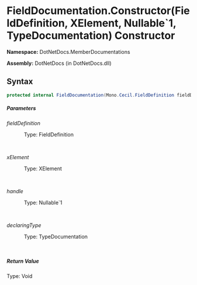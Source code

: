 # FieldDocumentation.Constructor(FieldDefinition, XElement, Nullable`1, TypeDocumentation) Constructor
**Namespace:** DotNetDocs.MemberDocumentations

**Assembly:** DotNetDocs (in DotNetDocs.dll)
## Syntax
```csharp
protected internal FieldDocumentation(Mono.Cecil.FieldDefinition fieldDefinition, System.Xml.Linq.XElement xElement, System.Reflection.Metadata.EntityHandle? handle, DotNetDocs.ObjectDocumentations.TypeDocumentation declaringType);
```
##### Parameters
*fieldDefinition*

&nbsp;&nbsp;&nbsp;&nbsp;&nbsp;&nbsp;&nbsp;&nbsp;&nbsp;&nbsp;&nbsp;&nbsp;Type: FieldDefinition

&nbsp;&nbsp;&nbsp;&nbsp;&nbsp;&nbsp;&nbsp;&nbsp;&nbsp;&nbsp;&nbsp;&nbsp;


*xElement*

&nbsp;&nbsp;&nbsp;&nbsp;&nbsp;&nbsp;&nbsp;&nbsp;&nbsp;&nbsp;&nbsp;&nbsp;Type: XElement

&nbsp;&nbsp;&nbsp;&nbsp;&nbsp;&nbsp;&nbsp;&nbsp;&nbsp;&nbsp;&nbsp;&nbsp;


*handle*

&nbsp;&nbsp;&nbsp;&nbsp;&nbsp;&nbsp;&nbsp;&nbsp;&nbsp;&nbsp;&nbsp;&nbsp;Type: Nullable`1

&nbsp;&nbsp;&nbsp;&nbsp;&nbsp;&nbsp;&nbsp;&nbsp;&nbsp;&nbsp;&nbsp;&nbsp;


*declaringType*

&nbsp;&nbsp;&nbsp;&nbsp;&nbsp;&nbsp;&nbsp;&nbsp;&nbsp;&nbsp;&nbsp;&nbsp;Type: TypeDocumentation

&nbsp;&nbsp;&nbsp;&nbsp;&nbsp;&nbsp;&nbsp;&nbsp;&nbsp;&nbsp;&nbsp;&nbsp;


##### Return Value
Type: Void



